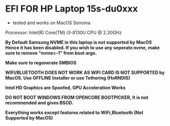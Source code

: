 # EFI FOR HP Laptop 15s-du0xxx

- tested and works on MacOS Sonoma 

Processor:	Intel(R) Core(TM) i3-8130U CPU @ 2.20GHz

**By Default Samsung NVME in this laptop is not supported by MacOS Hence it has been disabled. If you wish to use any seperate nvme, make sure to remove "nvme=-1" from boot args.**

**Make sure to regenerate SMBIOS**

**WIFI/BLUETOOTH DOES NOT WORK AS WIFI CARD IS NOT SUPPORTED by MacOS. Use OFFLINE Installer or use Tethering (HoRNDIS)**

**Intel HD Graphics are Spoofed, GPU Acceleration Works**

**DO NOT BOOT WINDOWS FROM OPENCORE BOOTPICKER, It is not recommended and gives BSOD.**

 **Everything works except features related to WiFi,Bluetooth (Not Supported by MacOS)**
